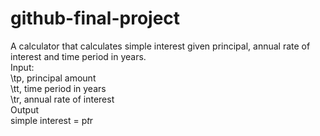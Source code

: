 # github-final-project

A calculator that calculates simple interest given principal, annual rate of interest and time period in years.
<br>
Input:
<br>
   \tp, principal amount<br>
   \tt, time period in years<br>
   \tr, annual rate of interest<br>
Output<br>
   simple interest = p*t*r
